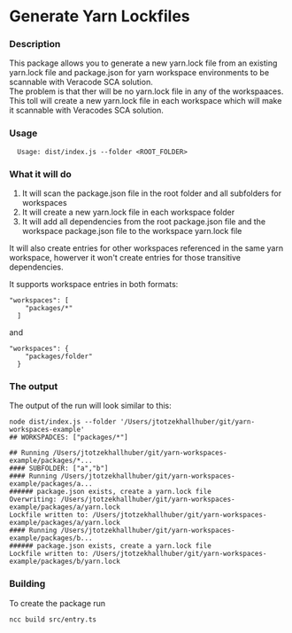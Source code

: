# Generate Yarn Lockfiles

### Description
This package allows you to generate a new yarn.lock file from an existing yarn.lock file and package.json for yarn workspace environments to be scannable with Veracode SCA solution.  
The problem is that ther will be no yarn.lock file in any of the workspaaces. This toll will create a new yarn.lock file in each workspace which will make it scannable with Veracodes SCA solution.

### Usage
```
  Usage: dist/index.js --folder <ROOT_FOLDER> 
 ```

### What it will do
1. It will scan the package.json file in the root folder and all subfolders for workspaces
2. It will create a new yarn.lock file in each workspace folder
3. It will add all dependencies from the root package.json file and the workspace package.json file to the workspace yarn.lock file

It will also create entries for other workspaces referenced in the same yarn workspace, howerver it won't create entries for those transitive dependencies.

It supports workspace entries in both formats:
```
"workspaces": [
    "packages/*"
  ]
```
and
```
"workspaces": {
    "packages/folder"
  }
```

### The output
The output of the run will look similar to this:
```
node dist/index.js --folder '/Users/jtotzekhallhuber/git/yarn-workspaces-example'
## WORKSPADCES: ["packages/*"]

## Running /Users/jtotzekhallhuber/git/yarn-workspaces-example/packages/*...
#### SUBFOLDER: ["a","b"]
#### Running /Users/jtotzekhallhuber/git/yarn-workspaces-example/packages/a...
###### package.json exists, create a yarn.lock file
Overwriting: /Users/jtotzekhallhuber/git/yarn-workspaces-example/packages/a/yarn.lock
Lockfile written to: /Users/jtotzekhallhuber/git/yarn-workspaces-example/packages/a/yarn.lock
#### Running /Users/jtotzekhallhuber/git/yarn-workspaces-example/packages/b...
###### package.json exists, create a yarn.lock file
Lockfile written to: /Users/jtotzekhallhuber/git/yarn-workspaces-example/packages/b/yarn.lock
```

### Building
To create the package run
```
ncc build src/entry.ts
```